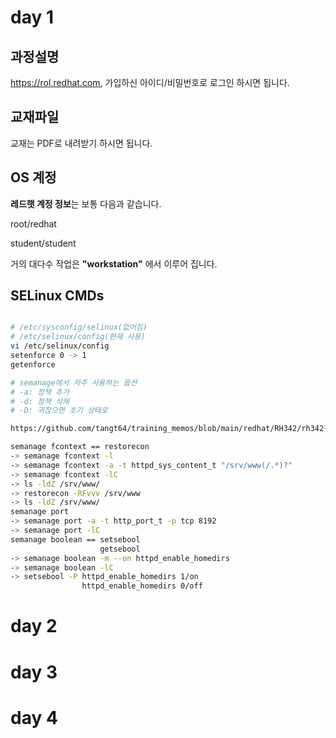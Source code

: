 # day 1

## 과정설명
https://rol.redhat.com, 가입하신 아이디/비밀번호로 로그인 하시면 됩니다.

## 교재파일

교재는 PDF로 내려받기 하시면 됩니다.

## OS 계정

**레드햇 계정 정보**는 보통 다음과 같습니다. 

root/redhat

student/student

거의 대다수 작업은 **"workstation"** 에서 이루어 집니다.


## SELinux CMDs

```bash

# /etc/sysconfig/selinux(없어짐)
# /etc/selinux/config(현재 사용)
vi /etc/selinux/config
setenforce 0 -> 1
getenforce 

# semanage에서 자주 사용하는 옵션
# -a: 정책 추가
# -d: 정책 삭제
# -D: 귀찮으면 초기 상태로

https://github.com/tangt64/training_memos/blob/main/redhat/RH342/rh342-skt-memo-20221205.md

semanage fcontext == restorecon 
-> semanage fcontext -l
-> semanage fcontext -a -t httpd_sys_content_t "/srv/www(/.*)?"
-> semanage fcontext -lC
-> ls -ldZ /srv/www/
-> restorecon -RFvvv /srv/www
-> ls -ldZ /srv/www/
semanage port 
-> semanage port -a -t http_port_t -p tcp 8192
-> semanage port -lC
semanage boolean == setsebool 
                    getsebool
-> semanage boolean -m --on httpd_enable_homedirs
-> semanage boolean -lC
-> setsebool -P httpd_enable_homedirs 1/on
                httpd_enable_homedirs 0/off
```

# day 2

# day 3

# day 4
